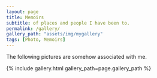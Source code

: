 ```yaml
---
layout: page
title: Memoirs
subtitle: of places and people I have been to.
permalink: /gallery/
gallery_path: "assets/img/mygallery"
tags: [Photo, Memoirs]
---
```


The following pictures are somehow associated with me.


{% include gallery.html gallery_path=page.gallery_path %}